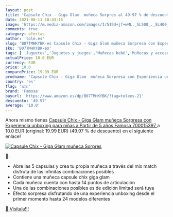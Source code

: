 ```yaml
---
layout: post
title: 'Capsule Chix - Giga Glam  muñeca Sorpres al 49.97 % de descuento'
date: 2021-08-11 18:43:15
image: 'https://m.media-amazon.com/images/I/519d+jf+wML._SL500_._SL400_.jpg'
comments: true
category: ofertas
author: 'tole.es'
slug: 'B07TMHKYBK-es Capsule Chix - Giga Glam muñeca Sorpresa con Experiencia...'
sku: 'B07TMHKYBK-es'
tags: [ 'Juguetes','Juguetes y juegos','Muñecas bebé','Muñecas y accesorios','famosa', ]
actualPrice: 10.0 EUR
currency: EUR
price: 10.0
comparePrice: 19.99 EUR
prodname: 'Capsule Chix - Giga Glam  muñeca Sorpresa con Experiencia unboxing para niñas a Partir de 5 años  Famosa 700015397 '
country: 'es'
flag: '🇪🇸'
brand: 'Famosa'
buyurl: 'https://www.amazon.es/dp/B07TMHKYBK/?tag=tolees-21'
descuento: '49.97'
average: '10.0'
---
```


Ahora mismo tienes [Capsule Chix - Giga Glam  muñeca Sorpresa con Experiencia unboxing para niñas a Partir de 5 años  Famosa 700015397 ](https://www.amazon.es/dp/B07TMHKYBK/?tag=tolees-21) a 10.0 EUR (original: 19.99 EUR) (49.97 %  de descuento) en el siguiente enlace!

[![Capsule Chix - Giga Glam  muñeca Sorpres](https://m.media-amazon.com/images/I/519d+jf+wML._SL500_._SL400_.jpg)](https://www.amazon.es/dp/B07TMHKYBK/?tag=tolees-21)

🔎:

- Abre las 5 capsulas y crea tu propia muñeca a través del mix match disfruta de las infinitas combinaciones posibles
- Contiene una muñeca capsule chix giga glam
- Cada muñeca cuenta con hasta 14 puntos de articulación
- Una de las combinaciones posibles es de edición limitad será tuya
- Efecto sorpresa disfrutando de una experiencia unboxing desde el primer momento hasta 24 modelos diferentes

[🛒 Visítala!!!](https://www.amazon.es/dp/B07TMHKYBK/?tag=tolees-21)
